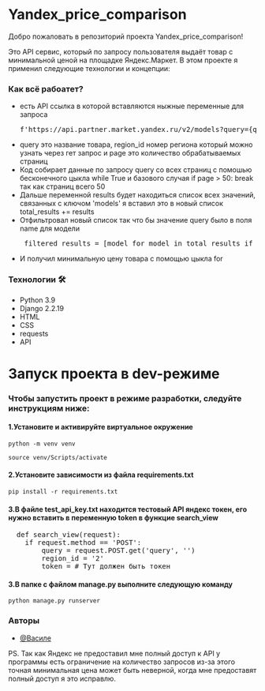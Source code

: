 <h1>Yandex_price_comparison</h1>
<p>Добро пожаловать в репозиторий проекта Yandex_price_comparison!</p>
<p>Это API сервис, который по запросу пользователя выдаёт товар с минимальной ценой на площадке Яндекс.Маркет. В этом проекте я применил следующие технологии и концепции:</p>

<h3>Как всё рабоатет?</h3>
<ul>
  <li>есть API ссылка в которой вставляются ныжные переменные для запроса <pre>f'https://api.partner.market.yandex.ru/v2/models?query={query}&regionId={region_id}&page={page}'</pre></li>
  <li>query это название товара, region_id номер региона который можно узнать через гет запрос и page это количество обрабатываемых страниц</li>
  <li>Код собирает данные по запросу query со всех страниц с помошью бесконечного цыкла while True и базового случая if page > 50: break так как страниц всего 50</li>
  <li>Дальше переменной results будет находиться список всех значений, связанных с ключом 'models' я вставил это в новый список total_results += results</li>
  <li>Отфильтровал новый список так что бы значение query было в поля name для модели <pre> filtered_results = [model for model in total_results if query_lower in model.get('name').lower()]</pre></li>
  <li>И получил минимальную цену товара с помощью цыкла for </li>
</ul>

<h3>Технологии 🛠</h3>
<ul>
  <li>Python 3.9</li>
  <li>Django 2.2.19</li>
  <li>HTML</li>
  <li>CSS</li>
  <li>requests</li>
  <li>API</li>
</ul>

<h1>Запуск проекта в dev-режиме</h1>
<h3>Чтобы запустить проект в режиме разработки, следуйте инструкциям ниже:</h3>
<h4><b>1.</b>Установите и активируйте виртуальное окружение</h4>
<pre>
<code>python -m venv venv</code>
</pre>
<pre>
<code>source venv/Scripts/activate</code>
</pre>
<h4><b>2.</b>Установите зависимости из файла requirements.txt</h4>
<pre>
<code>pip install -r requirements.txt</code>
</pre>
<h4><b>3.</b>В файле test_api_key.txt находится тестовый API яндекс токен, его нужно вставить в переменную token в функцие search_view</h4>
<pre>
  def search_view(request):
    if request.method == 'POST':
        query = request.POST.get('query', '')
        region_id = '2'
        token = # Тут должен быть токен
</pre>
<h4><b>3.</b>В папке с файлом manage.py выполните следующую команду</h4>
<pre>
<code>python manage.py runserver</code>
</pre>
<h3>Авторы</h3>

- [@Василе](https://www.github.com/EVA666999)


<p>PS. Так как Яндекс не предоставил мне полный доступ к API у программы есть ограничение на количество запросов из-за этого точная минимальная цена может быть неверной, когда мне предоставят полный доступ я это исправлю.</p>
